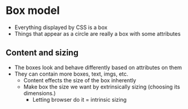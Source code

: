 # Box model
* Everything displayed by CSS is a box
* Things that appear as a circle are really a box with some attributes

## Content and sizing
* The boxes look and behave differently based on attributes on them
* They can contain more boxes, text, imgs, etc.
  * Content effects the size of the box inherently
  * Make box the size we want by extrinsically sizing (choosing its dimensions.)
    * Letting browser do it = intrinsic sizing